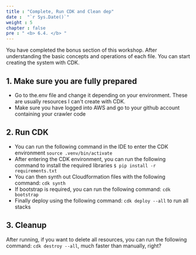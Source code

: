 ```yaml
---
title : "Complete, Run CDK and Clean dep"
date :  "`r Sys.Date()`" 
weight : 5
chapter : false
pre : " <b> 6.4. </b> "
---
```


You have completed the bonus section of this workshop. After understanding the basic concepts and operations of each file. You can start creating the system with CDK. 

## 1. Make sure you are fully prepared 

- Go to the.env file and change it depending on your environment. These are usually resources I can't create with CDK.
- Make sure you have logged into AWS and go to your github account containing your crawler code

## 2. Run CDK
- You can run the following command in the IDE to enter the CDK environment `source .venv/bin/activate`
- After entering the CDK environment, you can run the following command to install the required libraries `$ pip install -r requirements.txt`
- You can then synth out Cloudformation files with the following command: `cdk synth`
- If bootstrap is required, you can run the following command: `cdk bootstrap`
- Finally deploy using the following command: `cdk deploy --all` to run all stacks

## 3. Cleanup

After running, if you want to delete all resources, you can run the following command: `cdk destroy --all`, much faster than manually, right?
